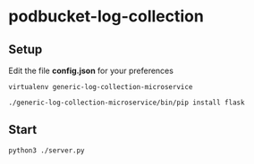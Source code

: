 # podbucket-log-collection

## Setup

Edit the file **config.json** for your preferences

```
virtualenv generic-log-collection-microservice
```

```
./generic-log-collection-microservice/bin/pip install flask
```

## Start

```
python3 ./server.py
```